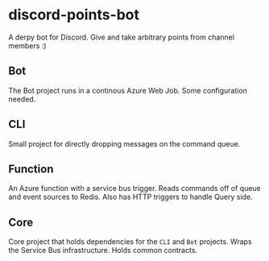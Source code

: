 # discord-points-bot
A derpy bot for Discord. Give and take arbitrary points from channel members :)

## Bot
The Bot project runs in a continous Azure Web Job. Some configuration needed.

## CLI
Small project for directly dropping messages on the command queue.

## Function
An Azure function with a service bus trigger. Reads commands off of queue and event sources to Redis.
Also has HTTP triggers to handle Query side.

## Core
Core project that holds dependencies for the `CLI` and `Bot` projects. Wraps the Service Bus infrastructure. Holds common contracts.
